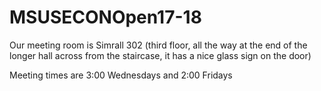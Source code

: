 # MSUSECONOpen17-18

Our meeting room is Simrall 302 (third floor, all the way at the end of the longer hall across from the staircase, it has a nice glass sign on the door)

Meeting times are 3:00 Wednesdays and 2:00 Fridays
